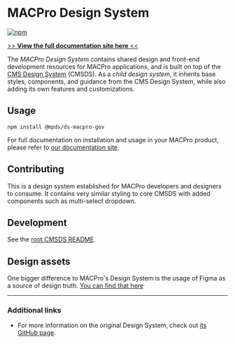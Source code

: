 # MACPro Design System

[![npm](https://img.shields.io/npm/v/@cmsgov/ds-medicare-gov.svg?label=@cmsgov%2Fds-medicare-gov)](https://www.npmjs.com/package/@cmsgov/ds-medicare-gov)

[>> **View the full documentation site here** <<](https://cmsgov.github.io/design-system)

The _MACPro Design System_ contains shared design and front-end development resources for MACPro applications, and is built on top of the [CMS Design System](https://design.cms.gov/) (CMSDS). As a _child design system_, it inherits base styles, components, and guidance from the CMS Design System, while also adding its own features and customizations.

## Usage

`npm install @mpds/ds-macpro-gov`

For full documentation on installation and usage in your MACPro product, please refer to [our documentation site](https://cmsgov.github.io/design-system/startup/installation/).

## Contributing

This is a design system established for MACPro developers and designers to consume. It contains very similar styling to core CMSDS with added components such as multi-select dropdown.

## Development

See the [root CMSDS README](../../README.md).

## Design assets

One bigger difference to MACPro's Design System is the usage of Figma as a source of design truth. [You can find that here](https://test)

---

### Additional links

- For more information on the original Design System, check out [its GitHub page](https://github.com/cmsgov/design-system).
